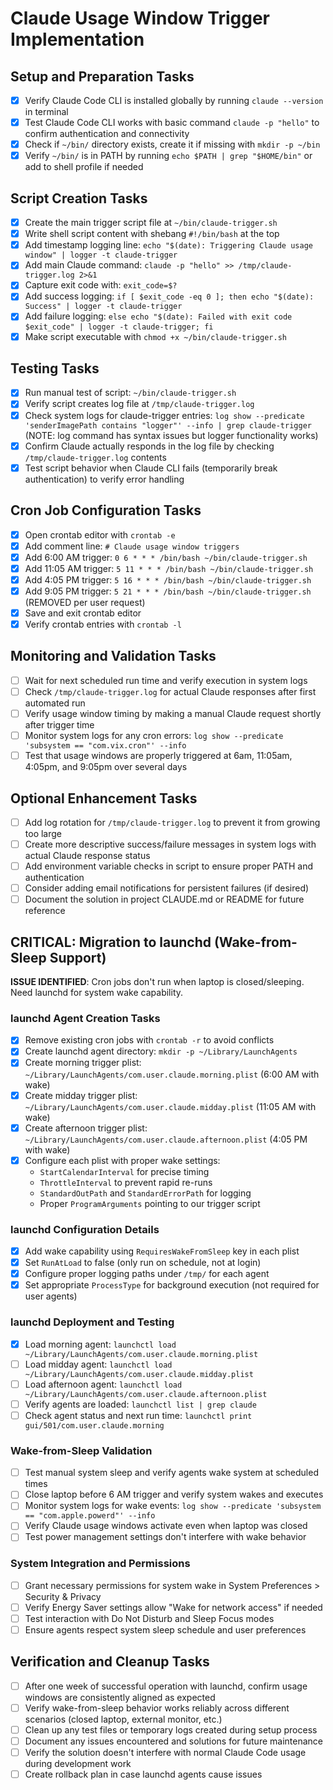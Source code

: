 # Claude Usage Window Trigger Implementation

## Setup and Preparation Tasks

- [x] Verify Claude Code CLI is installed globally by running `claude --version` in terminal
- [x] Test Claude Code CLI works with basic command `claude -p "hello"` to confirm authentication and connectivity
- [x] Check if `~/bin/` directory exists, create it if missing with `mkdir -p ~/bin`
- [x] Verify `~/bin/` is in PATH by running `echo $PATH | grep "$HOME/bin"` or add to shell profile if needed

## Script Creation Tasks

- [x] Create the main trigger script file at `~/bin/claude-trigger.sh`
- [x] Write shell script content with shebang `#!/bin/bash` at the top
- [x] Add timestamp logging line: `echo "$(date): Triggering Claude usage window" | logger -t claude-trigger`
- [x] Add main Claude command: `claude -p "hello" >> /tmp/claude-trigger.log 2>&1`
- [x] Capture exit code with: `exit_code=$?`
- [x] Add success logging: `if [ $exit_code -eq 0 ]; then echo "$(date): Success" | logger -t claude-trigger`
- [x] Add failure logging: `else echo "$(date): Failed with exit code $exit_code" | logger -t claude-trigger; fi`
- [x] Make script executable with `chmod +x ~/bin/claude-trigger.sh`

## Testing Tasks

- [x] Run manual test of script: `~/bin/claude-trigger.sh`
- [x] Verify script creates log file at `/tmp/claude-trigger.log`
- [x] Check system logs for claude-trigger entries: `log show --predicate 'senderImagePath contains "logger"' --info | grep claude-trigger` (NOTE: log command has syntax issues but logger functionality works)
- [x] Confirm Claude actually responds in the log file by checking `/tmp/claude-trigger.log` contents
- [x] Test script behavior when Claude CLI fails (temporarily break authentication) to verify error handling

## Cron Job Configuration Tasks

- [x] Open crontab editor with `crontab -e`
- [x] Add comment line: `# Claude usage window triggers`
- [x] Add 6:00 AM trigger: `0 6 * * * /bin/bash ~/bin/claude-trigger.sh`
- [x] Add 11:05 AM trigger: `5 11 * * * /bin/bash ~/bin/claude-trigger.sh`
- [x] Add 4:05 PM trigger: `5 16 * * * /bin/bash ~/bin/claude-trigger.sh`
- [x] Add 9:05 PM trigger: `5 21 * * * /bin/bash ~/bin/claude-trigger.sh` (REMOVED per user request)
- [x] Save and exit crontab editor
- [x] Verify crontab entries with `crontab -l`

## Monitoring and Validation Tasks

- [ ] Wait for next scheduled run time and verify execution in system logs
- [ ] Check `/tmp/claude-trigger.log` for actual Claude responses after first automated run
- [ ] Verify usage window timing by making a manual Claude request shortly after trigger time
- [ ] Monitor system logs for any cron errors: `log show --predicate 'subsystem == "com.vix.cron"' --info`
- [ ] Test that usage windows are properly triggered at 6am, 11:05am, 4:05pm, and 9:05pm over several days

## Optional Enhancement Tasks

- [ ] Add log rotation for `/tmp/claude-trigger.log` to prevent it from growing too large
- [ ] Create more descriptive success/failure messages in system logs with actual Claude response status
- [ ] Add environment variable checks in script to ensure proper PATH and authentication
- [ ] Consider adding email notifications for persistent failures (if desired)
- [ ] Document the solution in project CLAUDE.md or README for future reference

## CRITICAL: Migration to launchd (Wake-from-Sleep Support)

**ISSUE IDENTIFIED**: Cron jobs don't run when laptop is closed/sleeping. Need launchd for system wake capability.

### launchd Agent Creation Tasks

- [x] Remove existing cron jobs with `crontab -r` to avoid conflicts
- [x] Create launchd agent directory: `mkdir -p ~/Library/LaunchAgents`
- [x] Create morning trigger plist: `~/Library/LaunchAgents/com.user.claude.morning.plist` (6:00 AM with wake)
- [x] Create midday trigger plist: `~/Library/LaunchAgents/com.user.claude.midday.plist` (11:05 AM with wake)  
- [x] Create afternoon trigger plist: `~/Library/LaunchAgents/com.user.claude.afternoon.plist` (4:05 PM with wake)
- [x] Configure each plist with proper wake settings:
  - `StartCalendarInterval` for precise timing
  - `ThrottleInterval` to prevent rapid re-runs
  - `StandardOutPath` and `StandardErrorPath` for logging
  - Proper `ProgramArguments` pointing to our trigger script

### launchd Configuration Details

- [x] Add wake capability using `RequiresWakeFromSleep` key in each plist
- [x] Set `RunAtLoad` to false (only run on schedule, not at login)
- [x] Configure proper logging paths under `/tmp/` for each agent
- [x] Set appropriate `ProcessType` for background execution (not required for user agents)

### launchd Deployment and Testing

- [x] Load morning agent: `launchctl load ~/Library/LaunchAgents/com.user.claude.morning.plist`
- [ ] Load midday agent: `launchctl load ~/Library/LaunchAgents/com.user.claude.midday.plist`
- [ ] Load afternoon agent: `launchctl load ~/Library/LaunchAgents/com.user.claude.afternoon.plist`
- [ ] Verify agents are loaded: `launchctl list | grep claude`
- [ ] Check agent status and next run time: `launchctl print gui/501/com.user.claude.morning`

### Wake-from-Sleep Validation

- [ ] Test manual system sleep and verify agents wake system at scheduled times
- [ ] Close laptop before 6 AM trigger and verify system wakes and executes
- [ ] Monitor system logs for wake events: `log show --predicate 'subsystem == "com.apple.powerd"' --info`
- [ ] Verify Claude usage windows activate even when laptop was closed
- [ ] Test power management settings don't interfere with wake behavior

### System Integration and Permissions

- [ ] Grant necessary permissions for system wake in System Preferences > Security & Privacy
- [ ] Verify Energy Saver settings allow "Wake for network access" if needed
- [ ] Test interaction with Do Not Disturb and Sleep Focus modes
- [ ] Ensure agents respect system sleep schedule and user preferences

## Verification and Cleanup Tasks

- [ ] After one week of successful operation with launchd, confirm usage windows are consistently aligned as expected
- [ ] Verify wake-from-sleep behavior works reliably across different scenarios (closed laptop, external monitor, etc.)
- [ ] Clean up any test files or temporary logs created during setup process
- [ ] Document any issues encountered and solutions for future maintenance
- [ ] Verify the solution doesn't interfere with normal Claude Code usage during development work
- [ ] Create rollback plan in case launchd agents cause issues